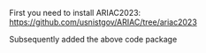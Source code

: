 First you need to install ARIAC2023: https://github.com/usnistgov/ARIAC/tree/ariac2023

Subsequently added the above code package
